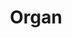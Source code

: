 ---
title: Organ
layout: about
permalink: /organ.html
# include CollectionBuilder info at bottom
credits: false
# Edit the markdown on in this file to describe your collection
# Look in _includes/feature for options to easily add features to the page
---